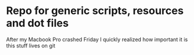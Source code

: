 ##
# Repo for generic scripts, resources and dot files

After my Macbook Pro crashed Friday I quickly realized how important it is this stuff lives on git


